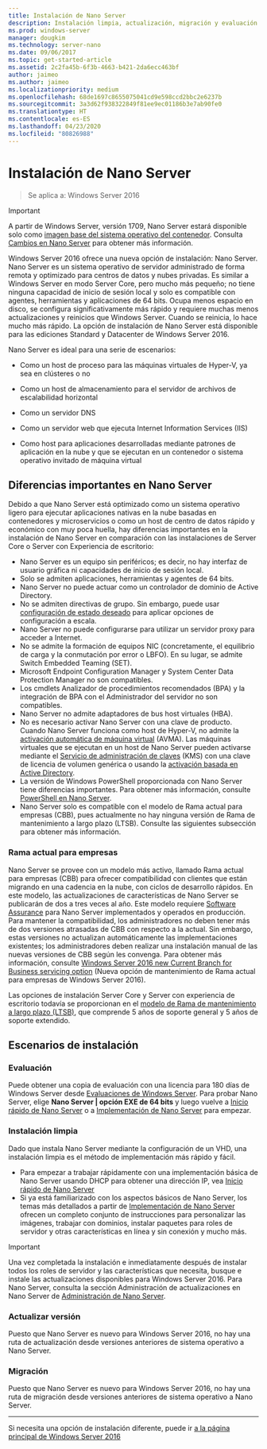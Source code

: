 ```yaml
---
title: Instalación de Nano Server
description: Instalación limpia, actualización, migración y evaluación de Nano Server
ms.prod: windows-server
manager: dougkim
ms.technology: server-nano
ms.date: 09/06/2017
ms.topic: get-started-article
ms.assetid: 2c2fa45b-6f3b-4663-b421-2da6ecc463bf
author: jaimeo
ms.author: jaimeo
ms.localizationpriority: medium
ms.openlocfilehash: 68de1697c8655075041cd9e598ccd2bbc2e6237b
ms.sourcegitcommit: 3a3d62f938322849f81ee9ec01186b3e7ab90fe0
ms.translationtype: HT
ms.contentlocale: es-ES
ms.lasthandoff: 04/23/2020
ms.locfileid: "80826988"
---
```

# <a name="install-nano-server"></a>Instalación de Nano Server

>Se aplica a: Windows Server 2016

> [!IMPORTANT]
> A partir de Windows Server, versión 1709, Nano Server estará disponible solo como [imagen base del sistema operativo del contenedor](/virtualization/windowscontainers/quick-start/using-insider-container-images#install-base-container-image). Consulta [Cambios en Nano Server](nano-in-semi-annual-channel.md) para obtener más información. 

Windows Server 2016 ofrece una nueva opción de instalación: Nano Server. Nano Server es un sistema operativo de servidor administrado de forma remota y optimizado para centros de datos y nubes privadas. Es similar a Windows Server en modo Server Core, pero mucho más pequeño; no tiene ninguna capacidad de inicio de sesión local y solo es compatible con agentes, herramientas y aplicaciones de 64 bits. Ocupa menos espacio en disco, se configura significativamente más rápido y requiere muchas menos actualizaciones y reinicios que Windows Server. Cuando se reinicia, lo hace mucho más rápido. La opción de instalación de Nano Server está disponible para las ediciones Standard y Datacenter de Windows Server 2016.  

Nano Server es ideal para una serie de escenarios:  
  
-   Como un host de proceso para las máquinas virtuales de Hyper-V, ya sea en clústeres o no  
  
-   Como un host de almacenamiento para el servidor de archivos de escalabilidad horizontal  
  
-   Como un servidor DNS  
  
-   Como un servidor web que ejecuta Internet Information Services (IIS)  
  
-   Como host para aplicaciones desarrolladas mediante patrones de aplicación en la nube y que se ejecutan en un contenedor o sistema operativo invitado de máquina virtual  
  
## <a name="important-differences-in-nano-server"></a>Diferencias importantes en Nano Server

Debido a que Nano Server está optimizado como un sistema operativo ligero para ejecutar aplicaciones nativas en la nube basadas en contenedores y microservicios o como un host de centro de datos rápido y económico con muy poca huella, hay diferencias importantes en la instalación de Nano Server en comparación con las instalaciones de Server Core o Server con Experiencia de escritorio:

- Nano Server es un equipo sin periféricos; es decir, no hay interfaz de usuario gráfica ni capacidades de inicio de sesión local.
- Solo se admiten aplicaciones, herramientas y agentes de 64 bits.
- Nano Server no puede actuar como un controlador de dominio de Active Directory.
- No se admiten directivas de grupo. Sin embargo, puede usar [configuración de estado deseado](https://msdn.microsoft.com/powershell/dsc/nanoDsc) para aplicar opciones de configuración a escala.
- Nano Server no puede configurarse para utilizar un servidor proxy para acceder a Internet.
- No se admite la formación de equipos NIC (concretamente, el equilibrio de carga y la conmutación por error o LBFO). En su lugar, se admite Switch Embedded Teaming (SET).
- Microsoft Endpoint Configuration Manager y System Center Data Protection Manager no son compatibles.
- Los cmdlets Analizador de procedimientos recomendados (BPA) y la integración de BPA con el Administrador del servidor no son compatibles.
- Nano Server no admite adaptadores de bus host virtuales (HBA).
- No es necesario activar Nano Server con una clave de producto. Cuando Nano Server funciona como host de Hyper-V, no admite la [activación automática de máquina virtual](https://technet.microsoft.com/library/dn303421%28v=ws.11%29.aspx) (AVMA). Las máquinas virtuales que se ejecutan en un host de Nano Server pueden activarse mediante el [Servicio de administración de claves](https://technet.microsoft.com/library/jj612867(v=ws.11).aspx) (KMS) con una clave de licencia de volumen genérica o usando la [activación basada en Active Directory](https://technet.microsoft.com/library/dn502534(v=ws.11).aspx).
- La versión de Windows PowerShell proporcionada con Nano Server tiene diferencias importantes. Para obtener más información, consulte [PowerShell en Nano Server](PowerShell-on-Nano-Server.md).
- Nano Server solo es compatible con el modelo de Rama actual para empresas (CBB), pues actualmente no hay ninguna versión de Rama de mantenimiento a largo plazo (LTSB). Consulte las siguientes subsección para obtener más información.

### <a name="current-branch-for-business"></a>Rama actual para empresas
Nano Server se provee con un modelo más activo, llamado Rama actual para empresas (CBB) para ofrecer compatibilidad con clientes que están migrando en una cadencia en la nube, con ciclos de desarrollo rápidos. En este modelo, las actualizaciones de características de Nano Server se publicarán de dos a tres veces al año. Este modelo requiere [Software Assurance](https://www.microsoft.com/licensing/licensing-programs/software-assurance-default.aspx) para Nano Server implementados y operados en producción. Para mantener la compatibilidad, los administradores no deben tener más de dos versiones atrasadas de CBB con respecto a la actual. Sin embargo, estas versiones no actualizan automáticamente las implementaciones existentes; los administradores deben realizar una instalación manual de las nuevas versiones de CBB según les convenga. Para obtener más información, consulte [Windows Server 2016 new Current Branch for Business servicing option](https://blogs.technet.microsoft.com/windowsserver/2016/07/12/windows-server-2016-new-current-branch-for-business-servicing-option/) (Nueva opción de mantenimiento de Rama actual para empresas de Windows Server 2016).

Las opciones de instalación Server Core y Server con experiencia de escritorio todavía se proporcionan en el [modelo de Rama de mantenimiento a largo plazo (LTSB)](https://support.microsoft.com/lifecycle#gp%2Fgp_msl_policy), que comprende 5 años de soporte general y 5 años de soporte extendido.

## <a name="installation-scenarios"></a>Escenarios de instalación

### <a name="evaluation"></a>Evaluación
Puede obtener una copia de evaluación con una licencia para 180 días de Windows Server desde [Evaluaciones de Windows Server](https://www.microsoft.com/evalcenter/evaluate-windows-server-2016). Para probar Nano Server, elige **Nano Server | opción EXE de 64 bits** y luego vuelve a [Inicio rápido de Nano Server](Nano-Server-Quick-Start.md) o a [Implementación de Nano Server](Deploy-Nano-Server.md) para empezar.

### <a name="clean-installation"></a>Instalación limpia
Dado que instala Nano Server mediante la configuración de un VHD, una instalación limpia es el método de implementación más rápido y fácil.

- Para empezar a trabajar rápidamente con una implementación básica de Nano Server usando DHCP para obtener una dirección IP, vea [Inicio rápido de Nano Server](Nano-Server-Quick-Start.md) 
- Si ya está familiarizado con los aspectos básicos de Nano Server, los temas más detallados a partir de [Implementación de Nano Server](Deploy-Nano-Server.md) ofrecen un completo conjunto de instrucciones para personalizar las imágenes, trabajar con dominios, instalar paquetes para roles de servidor y otras características en línea y sin conexión y mucho más.

> [!IMPORTANT]  
> Una vez completada la instalación e inmediatamente después de instalar todos los roles de servidor y las características que necesita, busque e instale las actualizaciones disponibles para Windows Server 2016. Para Nano Server, consulta la sección Administración de actualizaciones en Nano Server de [Administración de Nano Server](Manage-Nano-Server.md).

### <a name="upgrade"></a>Actualizar versión
Puesto que Nano Server es nuevo para Windows Server 2016, no hay una ruta de actualización desde versiones anteriores de sistema operativo a Nano Server.

### <a name="migration"></a>Migración
Puesto que Nano Server es nuevo para Windows Server 2016, no hay una ruta de migración desde versiones anteriores de sistema operativo a Nano Server.
  
-------------------------------------
Si necesita una opción de instalación diferente, puede ir [a la página principal de Windows Server 2016](windows-server-2016.md) 

  


 
